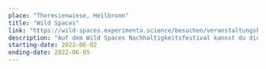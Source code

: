 ```yaml
---
place: "Theresienwiese, Heilbronn"
title: "Wild Spaces"
link: "https://wild-spaces.experimenta.science/besuchen/veranstaltungskalender/sense-box/"
description: "Auf dem Wild Spaces Nachhaltigkeitsfestival kannst du dich aus erster Hand über nachhaltige Entwicklungen, Angebote und Initiativen informieren. Wir stellen die senseBox am Infostand VII vor."
starting-date: 2022-06-02
ending-date: 2022-06-05
---
```

